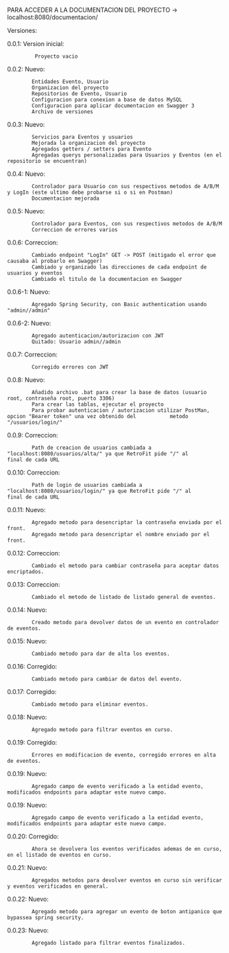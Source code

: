 PARA ACCEDER A LA DOCUMENTACION DEL PROYECTO
-> localhost:8080/documentacion/

Versiones:

0.0.1: Version inicial:
	
			 Proyecto vacio

0.0.2: Nuevo:

			Entidades Evento, Usuario
			Organizacion del proyecto
			Repositorios de Evento, Usuario
			Configuracion para conexion a base de datos MySQL
			Configuracion para aplicar documentacion en Swagger 3
			Archivo de versiones
			
0.0.3: Nuevo:

			Servicios para Eventos y usuarios
			Mejorada la organizacion del proyecto
			Agregados getters / setters para Evento
			Agregadas querys personalizadas para Usuarios y Eventos (en el repositorio se encuentran)
			
0.0.4: Nuevo:

			Controlador para Usuario con sus respectivos metodos de A/B/M y LogIn (este ultimo debe probarse si o si en Postman)
			Documentacion mejorada
			
0.0.5: Nuevo:

			Controlador para Eventos, con sus respectivos metodos de A/B/M
			Correccion de errores varios
			
0.0.6: Correccion:
			
			Cambiado endpoint "LogIn" GET -> POST (mitigado el error que causaba al probarlo en Swagger)
			Cambiado y organizado las direcciones de cada endpoint de usuarios y eventos
			Cambiado el titulo de la documentacion en Swagger	

0.0.6-1: Nuevo:

			Agregado Spring Security, con Basic authentication usando "admin//admin"
			
0.0.6-2: Nuevo:
		
			Agregado autenticacion/autorizacion con JWT
			Quitado: Usuario admin//admin			
			
0.0.7: Correccion:

			Corregido errores con JWT

0.0.8: Nuevo:

			Añadido archivo .bat para crear la base de datos (usuario root, contraseña root, puerto 3306)
			Para crear las tablas, ejecutar el proyecto
			Para probar autenticacion / autorizacion utilizar PostMan, opcion "Bearer token" una vez obtenido del 			metodo "/usuarios/login/"
			
0.0.9: Correccion:

			Path de creacion de usuarios cambiada a "localhost:8080/usuarios/alta/" ya que RetroFit pide "/" al 			final de cada URL
			
0.0.10: Correccion:

			Path de login de usuarios cambiada a "localhost:8080/usuarios/login/" ya que RetroFit pide "/" al 			final de cada URL
			
0.0.11: Nuevo:

			Agregado metodo para desencriptar la contraseña enviada por el front.
			Agregado metodo para desencriptar el nombre enviado por el front.
			
0.0.12: Correccion:

			Cambiado el metodo para cambiar contraseña para aceptar datos encriptados.
			
0.0.13: Correccion:

			Cambiado el metodo de listado de listado general de eventos.
			
0.0.14: Nuevo:

			Creado metodo para devolver datos de un evento en controlador de eventos.

0.0.15: Nuevo:

			Cambiado metodo para dar de alta los eventos.
			
0.0.16: Corregido:

			Cambiado metodo para cambiar de datos del evento.
			
0.0.17: Corregido:

			Cambiado metodo para eliminar eventos.
			
0.0.18: Nuevo:

			Agregado metodo para filtrar eventos en curso.
			
0.0.19: Corregido:

			Errores en modificacion de evento, corregido errores en alta de eventos.
			
0.0.19: Nuevo:

			Agregado campo de evento verificado a la entidad evento, modificados endpoints para adaptar este nuevo campo.
			
0.0.19: Nuevo:

			Agregado campo de evento verificado a la entidad evento, modificados endpoints para adaptar este nuevo campo.
			
0.0.20: Corregido:

			Ahora se devolvera los eventos verificados ademas de en curso, en el listado de eventos en curso.
			
0.0.21: Nuevo:

			Agregados metodos para devolver eventos en curso sin verificar y eventos verificados en general.
			
0.0.22: Nuevo:

			Agregado metodo para agregar un evento de boton antipanico que bypassea spring security.
			
0.0.23: Nuevo:

			Agregado listado para filtrar eventos finalizados.
			
			